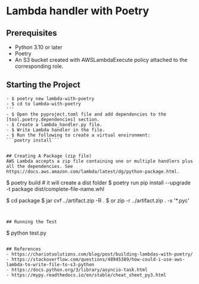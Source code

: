 # Lambda handler with Poetry

## Prerequisites
- Python 3.10 or later
- Poetry
- An S3 bucket created with AWSLambdaExecute policy attached to the corresponding role.

## Starting the Project
```
- $ poetry new lambda-with-poetry
- $ cd to lambda-with-poetry
'''
- $ Open the pyproject.toml file and add dependencies to the [tool.poetry.dependencies] section.
- $ Create a lambda_handler.py file.
- $ Write Lambda handler in the file.
- $ Run the following to create a virtual environment:
```poetry install```


## Creating A Package (zip file)
AWS Lambda accepts a zip file containing one or multiple handlers plus all the dependencies. See https://docs.aws.amazon.com/lambda/latest/dg/python-package.html.

```
$ poetry build # it will create a dist folder
$ poetry run pip install --upgrade -t package dist/complete-file-name.whl

$ cd package 
$ jar cvf ../artifact.zip -R .
$ or zip -r ../artifact.zip . -x '*.pyc'
```


## Running the Test
```
$ python test.py
```

## References
- https://chariotsolutions.com/blog/post/building-lambdas-with-poetry/
- https://stackoverflow.com/questions/48945389/how-could-i-use-aws-lambda-to-write-file-to-s3-python
- https://docs.python.org/3/library/asyncio-task.html
- https://mypy.readthedocs.io/en/stable/cheat_sheet_py3.html

